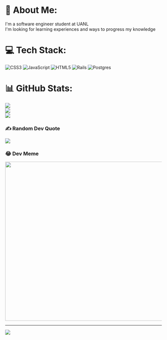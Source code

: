 # 💫 About Me:
I'm a software engineer student at UANL <br>I'm looking for learning experiences and ways to progress my knowledge


# 💻 Tech Stack:
![CSS3](https://img.shields.io/badge/css3-%231572B6.svg?style=for-the-badge&logo=css3&logoColor=white) ![JavaScript](https://img.shields.io/badge/javascript-%23323330.svg?style=for-the-badge&logo=javascript&logoColor=%23F7DF1E) ![HTML5](https://img.shields.io/badge/html5-%23E34F26.svg?style=for-the-badge&logo=html5&logoColor=white) ![Rails](https://img.shields.io/badge/rails-%23CC0000.svg?style=for-the-badge&logo=ruby-on-rails&logoColor=white) ![Postgres](https://img.shields.io/badge/postgres-%23316192.svg?style=for-the-badge&logo=postgresql&logoColor=white)
# 📊 GitHub Stats:
![](https://github-readme-stats.vercel.app/api?username=Leethe99&theme=midnight-purple&hide_border=true&include_all_commits=false&count_private=false)<br/>
![](https://github-readme-streak-stats.herokuapp.com/?user=Leethe99&theme=midnight-purple&hide_border=true)<br/>
![](https://github-readme-stats.vercel.app/api/top-langs/?username=Leethe99&theme=midnight-purple&hide_border=true&include_all_commits=false&count_private=false&layout=compact)

### ✍️ Random Dev Quote
![](https://quotes-github-readme.vercel.app/api?type=horizontal&theme=radical)

### 😂 Dev Meme
<img src="https://www.kidscodecs.com/wp-content/uploads/2020/02/History_TS_ProgrammingMemes_image4.png" width="512px"/>

---
[![](https://visitcount.itsvg.in/api?id=Leethe99&icon=0&color=0)](https://visitcount.itsvg.in)

<!-- Proudly created with GPRM ( https://gprm.itsvg.in ) -->
